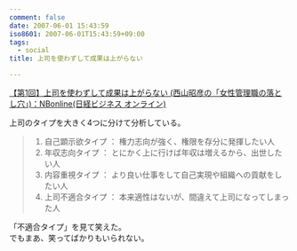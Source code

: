 ```yaml
---
comment: false
date: 2007-06-01 15:43:59
iso8601: 2007-06-01T15:43:59+09:00
tags:
  - social
title: 上司を使わずして成果は上がらない

---
```


<div class="entry-body">
  <p><a title="【第1回】上司を使わずして成果は上がらない (西山昭彦の「女性管理職の落とし穴」)：NBonline(日経ビジネス オンライン)" href="http://business.nikkeibp.co.jp/article/skillup/20070412/122575/">【第1回】上司を使わずして成果は上がらない (西山昭彦の「女性管理職の落とし穴」)：NBonline(日経ビジネス オンライン)</a></p>

  <p>上司のタイプを大きく4つに分けて分析している。</p>

  <blockquote>
    <ol>
      <li>自己顕示欲タイプ ： 権力志向が強く、権限を存分に発揮したい人
      </li>
      <li>年収志向タイプ ： とにかく上に行けば年収は増えるから、出世したい人
      </li>
      <li>内容重視タイプ ： より良い仕事をして自己実現や組織への貢献をしたい人
      </li>
      <li>上司不適合タイプ ： 本来適性はないが、間違えて上司になってしまった人
      </li>
    </ol>
  </blockquote>

  <p>「不適合タイプ」を見て笑えた。<br />
    でもまあ、笑ってばかりもいられない。<br /></p>
</div>
